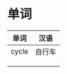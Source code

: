 # 单词

| 单词  | 汉语   |
| ----- | ------ |
| cycle | 自行车 |
|       |        |
|       |        |
|       |        |
